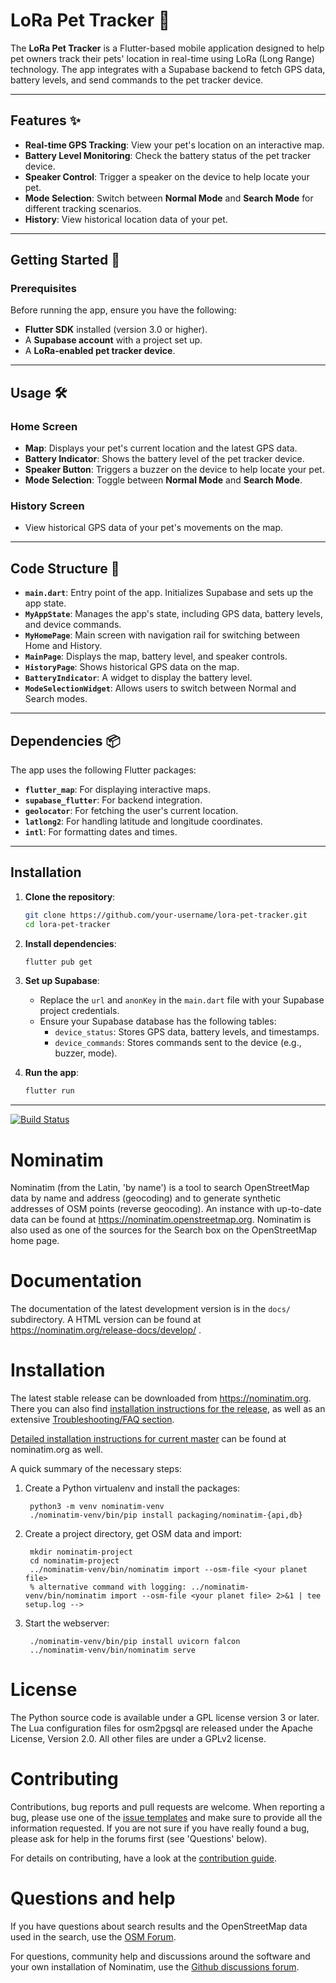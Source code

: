 # LoRa Pet Tracker 🐾

The **LoRa Pet Tracker** is a Flutter-based mobile application designed to help pet owners track their pets' location in real-time using LoRa (Long Range) technology. The app integrates with a Supabase backend to fetch GPS data, battery levels, and send commands to the pet tracker device.

---

## Features ✨

- **Real-time GPS Tracking**: View your pet's location on an interactive map.
- **Battery Level Monitoring**: Check the battery status of the pet tracker device.
- **Speaker Control**: Trigger a speaker on the device to help locate your pet.
- **Mode Selection**: Switch between **Normal Mode** and **Search Mode** for different tracking scenarios.
- **History**: View historical location data of your pet.

---

## Getting Started 🚀

### Prerequisites

Before running the app, ensure you have the following:

- **Flutter SDK** installed (version 3.0 or higher).
- A **Supabase account** with a project set up.
- A **LoRa-enabled pet tracker device**.

---

## Usage 🛠️

### Home Screen
- **Map**: Displays your pet's current location and the latest GPS data.
- **Battery Indicator**: Shows the battery level of the pet tracker device.
- **Speaker Button**: Triggers a buzzer on the device to help locate your pet.
- **Mode Selection**: Toggle between **Normal Mode** and **Search Mode**.

### History Screen
- View historical GPS data of your pet's movements on the map.

---

## Code Structure 🧩

- **`main.dart`**: Entry point of the app. Initializes Supabase and sets up the app state.
- **`MyAppState`**: Manages the app's state, including GPS data, battery levels, and device commands.
- **`MyHomePage`**: Main screen with navigation rail for switching between Home and History.
- **`MainPage`**: Displays the map, battery level, and speaker controls.
- **`HistoryPage`**: Shows historical GPS data on the map.
- **`BatteryIndicator`**: A widget to display the battery level.
- **`ModeSelectionWidget`**: Allows users to switch between Normal and Search modes.

---

## Dependencies 📦

The app uses the following Flutter packages:

- **`flutter_map`**: For displaying interactive maps.
- **`supabase_flutter`**: For backend integration.
- **`geolocator`**: For fetching the user's current location.
- **`latlong2`**: For handling latitude and longitude coordinates.
- **`intl`**: For formatting dates and times.

---

## Installation

1. **Clone the repository**:
   ```bash
   git clone https://github.com/your-username/lora-pet-tracker.git
   cd lora-pet-tracker
   ```

2. **Install dependencies**:
   ```bash
   flutter pub get
   ```

3. **Set up Supabase**:
   - Replace the `url` and `anonKey` in the `main.dart` file with your Supabase project credentials.
   - Ensure your Supabase database has the following tables:
     - `device_status`: Stores GPS data, battery levels, and timestamps.
     - `device_commands`: Stores commands sent to the device (e.g., buzzer, mode).

4. **Run the app**:
   ```bash
   flutter run
   ```

---


[![Build Status](https://github.com/osm-search/Nominatim/workflows/CI%20Tests/badge.svg)](https://github.com/osm-search/Nominatim/actions?query=workflow%3A%22CI+Tests%22)

Nominatim
=========

Nominatim (from the Latin, 'by name') is a tool to search OpenStreetMap data
by name and address (geocoding) and to generate synthetic addresses of
OSM points (reverse geocoding). An instance with up-to-date data can be found
at https://nominatim.openstreetmap.org. Nominatim is also used as one of the
sources for the Search box on the OpenStreetMap home page.

Documentation
=============

The documentation of the latest development version is in the
`docs/` subdirectory. A HTML version can be found at
https://nominatim.org/release-docs/develop/ .

Installation
============

The latest stable release can be downloaded from https://nominatim.org.
There you can also find [installation instructions for the release](https://nominatim.org/release-docs/latest/admin/Installation), as well as an extensive [Troubleshooting/FAQ section](https://nominatim.org/release-docs/latest/admin/Faq/).

[Detailed installation instructions for current master](https://nominatim.org/release-docs/develop/admin/Installation)
can be found at nominatim.org as well.

A quick summary of the necessary steps:

1. Create a Python virtualenv and install the packages:

        python3 -m venv nominatim-venv
        ./nominatim-venv/bin/pip install packaging/nominatim-{api,db}

2. Create a project directory, get OSM data and import:

        mkdir nominatim-project
        cd nominatim-project
        ../nominatim-venv/bin/nominatim import --osm-file <your planet file>
        % alternative command with logging: ../nominatim-venv/bin/nominatim import --osm-file <your planet file> 2>&1 | tee setup.log -->


3. Start the webserver:

        ./nominatim-venv/bin/pip install uvicorn falcon
        ../nominatim-venv/bin/nominatim serve


License
=======

The Python source code is available under a GPL license version 3 or later.
The Lua configuration files for osm2pgsql are released under the
Apache License, Version 2.0. All other files are under a GPLv2 license.


Contributing
============

Contributions, bug reports and pull requests are welcome. When reporting a
bug, please use one of the
[issue templates](https://github.com/osm-search/Nominatim/issues/new/choose)
and make sure to provide all the information requested. If you are not
sure if you have really found a bug, please ask for help in the forums
first (see 'Questions' below).

For details on contributing, have a look at the
[contribution guide](CONTRIBUTING.md).


Questions and help
==================

If you have questions about search results and the OpenStreetMap data
used in the search, use the [OSM Forum](https://community.openstreetmap.org/).

For questions, community help and discussions around the software and
your own installation of Nominatim, use the
[Github discussions forum](https://github.com/osm-search/Nominatim/discussions).

